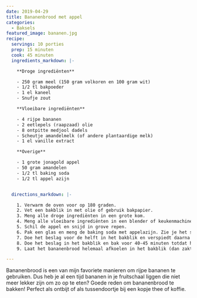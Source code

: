 ```yaml
---
date: 2019-04-29
title: Bananenbrood met appel
categories:
  - Baksels
featured_image: bananen.jpg
recipe:
  servings: 10 porties
  prep: 15 minuten
  cook: 45 minuten
  ingredients_markdown: |-

    **Droge ingrediënten**

    - 250 gram meel (150 gram volkoren en 100 gram wit)
    - 1/2 tl bakpoeder
    - 1 el kaneel
    - Snufje zout

    **Vloeibare ingrediënten**

    - 4 rijpe bananen
    - 2 eetlepels (raapzaad) olie
    - 8 ontpitte medjool dadels
    - Scheutje amandelmelk (of andere plantaardige melk)
    - 1 el vanille extract

    **Overige**

    - 1 grote jonagold appel
    - 50 gram amandelen
    - 1/2 tl baking soda
    - 1/2 tl appel azijn


  directions_markdown: |-

    1. Verwarm de oven voor op 180 graden.
    2. Vet een bakblik in met olie of gebruik bakpapier.
    3. Meng alle droge ingrediënten in een grote kom.
    4. Meng alle vloeibare ingrediënten in een blender of keukenmachine en voeg het mengsel toe in de kom met de droge ingrediënten en meng goed door elkaar.
    5. Schil de appel en snijd in grove repen.
    6. Pak een glas en meng de baking soda met appelazijn. Zie je het schuimen? Dit zorgt ervoor dat het beslag extra luchtig wordt! Voeg het mengsel toe aan het beslag en roer nog een keer door.
    7. Doe het beslag voor de helft in het bakblik en verspiedt daarna de helft van de appelreepjes over het beslag. Giet daarna de rest van het beslag erover en verspreidt de resterende appelreepjes en gehakte amandelen over de bovenkant.  
    8. Doe het beslag in het bakblik en bak voor 40-45 minuten totdat hij goudbruin is. Steek een satéprikker erin en kijk of hij er schoon uitkomt.
    9. Laat het bananenbrood helemaal afkoelen in het bakblik (dan zakt hij niet uit).

---
```

Bananenbrood is een van mijn favoriete manieren om rijpe bananen te gebruiken. Dus heb je al een tijd bananen in je fruitschaal liggen die niet meer lekker zijn om zo op te eten? Goede reden om bananenbrood te bakken! Perfect als ontbijt of als tussendoortje bij een kopje thee of koffie. 
